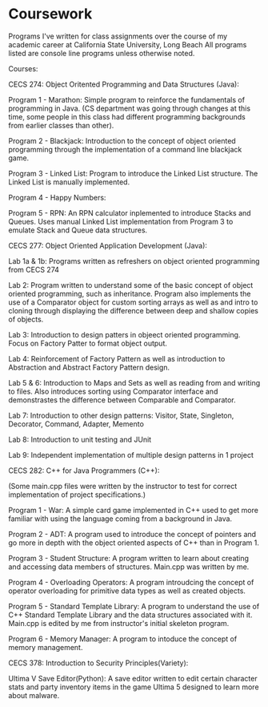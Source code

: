 # Coursework
Programs I've written for class assignments over the course of my academic career at California State University, Long Beach
All programs listed are console line programs unless otherwise noted.

Courses:

CECS 274: Object Oritented Programming and Data Structures (Java):

  Program 1 - Marathon: Simple program to reinforce the fundamentals of programming in Java. 
                        (CS department was going through changes at this time, some people in this class had different 
                        programming backgrounds from earlier classes than other).
  
  Program 2 - Blackjack: Introduction to the concept of object oriented programming through the implementation of 
                         a command line blackjack game.
  
  Program 3 - Linked List: Program to introduce the Linked List structure. The Linked List is manually implemented.
  
  Program 4 - Happy Numbers:
  
  Program 5 - RPN: An RPN calculator inplemented to introduce Stacks and Queues. Uses manual Linked List implementation from
                   Program 3 to emulate Stack and Queue data structures.
  


CECS 277: Object Oriented Application Development (Java):
  
  Lab 1a & 1b: Programs written as refreshers on object oriented programming from CECS 274
  
  Lab 2: Program written to understand some of the basic concept of object oriented programming, such as inheritance.
         Program also implements the use of a Comparator object for custom sorting arrays as well as and intro to cloning
         through displaying the difference between deep and shallow copies of objects.
  
  Lab 3: Introduction to design patters in objeect oriented programming. Focus on Factory Patter to format object output.
  
  Lab 4: Reinforcement of Factory Pattern as well as introduction to Abstraction and Abstract Factory Pattern design.
  
  Lab 5 & 6: Introduction to Maps and Sets as well as reading from and writing to files. Also introduces sorting using 
             Comparator interface and demonstrastes the difference between Comparable and Comparator.
  
  Lab 7: Introduction to other design patterns: Visitor, State, Singleton, Decorator, Command, Adapter, Memento
  
  Lab 8: Introduction to unit testing and JUnit
  
  Lab 9: Independent implementation of multiple design patterns in 1 project
  
  


CECS 282: C++ for Java Programmers (C++):

  (Some main.cpp files were written by the instructor to test for correct implementation of project specifications.)
  
  Program 1 - War: A simple card game implemented in C++ used to get more familiar with using the language coming from
                   a background in Java.
                   
  Program 2 - ADT: A program used to introduce the concept of pointers and go more in depth with the object oriented aspects
                   of C++ than in Program 1.
  
  Program 3 - Student Structure: A program written to learn about creating and accessing data members of structures.
                                 Main.cpp was written by me.
  
  Program 4 - Overloading Operators: A program introudcing the concept of operator overloading for primitive data types as 
                                     well as created objects. 
  
  Program 5 - Standard Template Library: A program to understand the use of C++ Standard Template Library and the data
                                         structures associated with it. Main.cpp is edited by me from instructor's
                                         initial skeleton program.
  
  Program 6 - Memory Manager: A program to intoduce the concept of memory management.
                   
  

CECS 378: Introduction to Security Principles(Variety):
  
Ultima V Save Editor(Python): A save editor written to edit certain character stats and party inventory items in the game 
                              Ultima 5 designed to learn more about malware.
